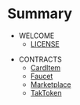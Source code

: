 # Summary
* WELCOME
	 - [LICENSE](LICENSE.md)
- CONTRACTS
	 - [CardItem](./CardItem.md)
	 - [Faucet](./Faucet.md)
	 - [Marketplace](./Marketplace.md)
	 - [TakToken](./TakToken.md)
